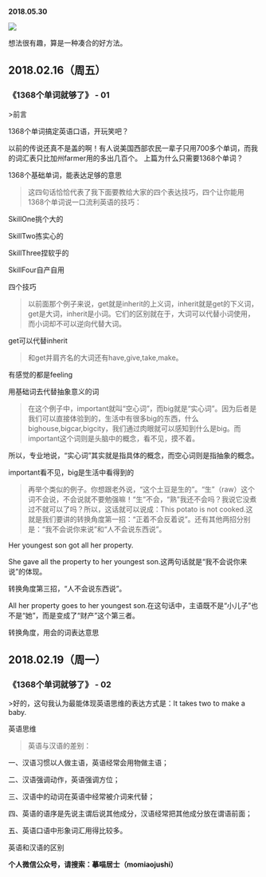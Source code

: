 
          
            
**2018.05.30**



![](//upload-images.jianshu.io/upload_images/51001-5098ef568c534ab8.jpg)




想法很有趣，算是一种凑合的好方法。
<h2>2018.02.16（周五）</h2>
<h3>《1368个单词就够了》 - 01</h3>
>前言

1368个单词搞定英语口语，开玩笑吧？

以前的传说还真不是盖的啊！有人说美国西部农民一辈子只用700多个单词，而我的词汇表只比加州farmer用的多出几百个。
上篇为什么只需要1368个单词？



1368个基础单词，能表达足够的意思
>这四句话恰恰代表了我下面要教给大家的四个表达技巧，四个让你能用1368个单词说一口流利英语的技巧：

SkillOne挑个大的

SkillTwo拣实心的

SkillThree捏软乎的

SkillFour自产自用



四个技巧
>以前面那个例子来说，get就是inherit的上义词，inherit就是get的下义词，get是大词，inherit是小词。它们的区别就在于，大词可以代替小词使用，而小词却不可以逆向代替大词。



get可以代替inherit
>和get并肩齐名的大词还有have,give,take,make。

有感觉的都是feeling



用基础词去代替抽象意义的词
>在这个例子中，important就叫“空心词”，而big就是“实心词”。因为后者是我们可以直接体验到的，生活中有很多big的东西，什么bighouse,bigcar,bigcity，我们通过肉眼就可以感知到什么是big。而important这个词则是头脑中的概念，看不见，摸不着。

所以，专业地说，“实心词”其实就是指具体的概念，而空心词则是指抽象的概念。



important看不见，big是生活中看得到的
>再举个类似的例子。你想跟老外说，“这个土豆是生的”。“生”（raw）这个词不会说，不会说就不要勉强嘛！“生”不会，“熟”我还不会吗？我说它没煮过不就可以了吗？所以，这话就可以说成：This potato is not cooked.这就是我们要讲的转换角度第一招：“正着不会反着说”。还有其他两招分别是：“我不会说你来说”和“人不会说东西说”。

Her youngest son got all her property.

She gave all the property to her youngest son.这两句话就是“我不会说你来说”的体现。

转换角度第三招，“人不会说东西说”。

All her property goes to her youngest son.在这句话中，主语既不是“小儿子”也不是“她”，而是变成了“财产”这个第三者。



转换角度，用会的词表达意思
<h2>2018.02.19（周一）</h2>
<h3>《1368个单词就够了》 - 02</h3>
>好的，这句我认为最能体现英语思维的表达方式是：It takes two to make a baby.



英语思维
>英语与汉语的差别：

一、汉语习惯以人做主语，英语经常会用物做主语；

二、汉语强调动作，英语强调方位；

三、汉语中的动词在英语中经常被介词来代替；

四、英语的语序是先说主谓后说其他成分，汉语经常把其他成分放在谓语前面；

五、英语口语中形象词汇用得比较多。



英语和汉语的区别


**个人微信公众号，请搜索：摹喵居士（momiaojushi）**

          
        
